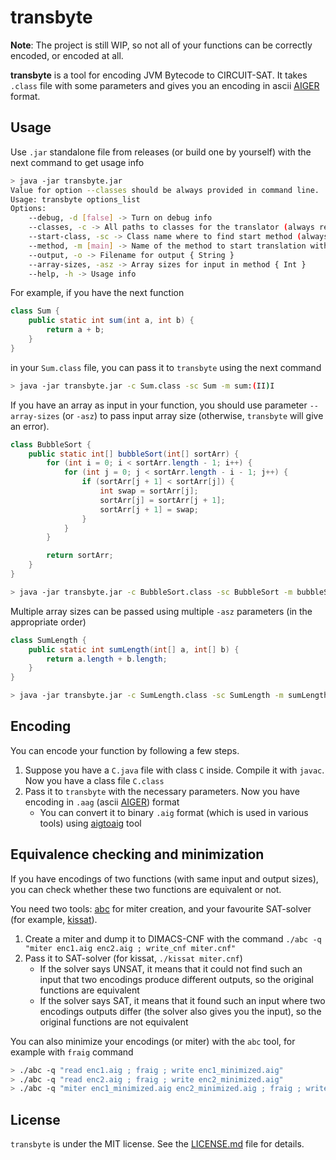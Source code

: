 # transbyte

**Note**: The project is still WIP, so not all of your functions can be correctly encoded, or encoded at all.

**transbyte** is a tool for encoding JVM Bytecode to CIRCUIT-SAT.
It takes `.class` file with some parameters and gives you an encoding in
ascii [AIGER](https://fmv.jku.at/aiger/FORMAT.aiger) format.

## Usage

Use `.jar` standalone file from releases (or build one by yourself) with the next command to get usage info
```bash
> java -jar transbyte.jar
Value for option --classes should be always provided in command line.
Usage: transbyte options_list
Options: 
    --debug, -d [false] -> Turn on debug info 
    --classes, -c -> All paths to classes for the translator (always required) { String }
    --start-class, -sc -> Class name where to find start method (always required) { String }
    --method, -m [main] -> Name of the method to start translation with { String }
    --output, -o -> Filename for output { String }
    --array-sizes, -asz -> Array sizes for input in method { Int }
    --help, -h -> Usage info 
```

For example, if you have the next function
```java
class Sum {
    public static int sum(int a, int b) {
        return a + b;
    }
}
```
in your `Sum.class` file, you can pass it to `transbyte` using the next command
```bash
> java -jar transbyte.jar -c Sum.class -sc Sum -m sum:(II)I
```

If you have an array as input in your function, you should use parameter `--array-sizes` (or `-asz`)
to pass input array size (otherwise, `transbyte` will give an error).
```java
class BubbleSort {
    public static int[] bubbleSort(int[] sortArr) {
        for (int i = 0; i < sortArr.length - 1; i++) {
            for (int j = 0; j < sortArr.length - i - 1; j++) {
                if (sortArr[j + 1] < sortArr[j]) {
                    int swap = sortArr[j];
                    sortArr[j] = sortArr[j + 1];
                    sortArr[j + 1] = swap;
                }
            }
        }

        return sortArr;
    }
}
```
```bash
> java -jar transbyte.jar -c BubbleSort.class -sc BubbleSort -m bubbleSort:([I)[I -asz 5
```

Multiple array sizes can be passed using multiple `-asz` parameters (in the appropriate order)
```java
class SumLength {
    public static int sumLength(int[] a, int[] b) {
        return a.length + b.length;
    }
}
```
```bash
> java -jar transbyte.jar -c SumLength.class -sc SumLength -m sumLength:([I[I)I -asz 5 -asz 10
```

## Encoding
You can encode your function by following a few steps.

1. Suppose you have a `C.java` file with class `C` inside. Compile it with `javac`. Now you have a class file `C.class`
2. Pass it to `transbyte` with the necessary parameters. Now you have encoding in `.aag` (ascii [AIGER](https://fmv.jku.at/aiger/FORMAT.aiger)) format
   * You can convert it to binary `.aig` format (which is used in various tools) using [aigtoaig](https://github.com/arminbiere/aiger) tool

## Equivalence checking and minimization
If you have encodings of two functions (with same input and output sizes), 
you can check whether these two functions are equivalent or not.

You need two tools: [abc](https://github.com/berkeley-abc/abc) for miter creation, and your favourite SAT-solver (for example, [kissat](https://github.com/arminbiere/kissat)).

1. Create a miter and dump it to DIMACS-CNF with the command `./abc -q "miter enc1.aig enc2.aig ; write_cnf miter.cnf"`
2. Pass it to SAT-solver (for kissat, `./kissat miter.cnf`)
    * If the solver says UNSAT, it means that it could not find such an input that two encodings produce different outputs, so the original functions are equivalent
    * If the solver says SAT, it means that it found such an input where two encodings outputs differ (the solver also gives you the input), so the original functions are not equivalent

You can also minimize your encodings (or miter) with the `abc` tool, for example with `fraig` command
```bash
> ./abc -q "read enc1.aig ; fraig ; write enc1_minimized.aig"
> ./abc -q "read enc2.aig ; fraig ; write enc2_minimized.aig"
> ./abc -q "miter enc1_minimized.aig enc2_minimized.aig ; fraig ; write_cnf miter_minimized.cnf"
```

## License
`transbyte` is under the MIT license. See the [LICENSE.md](LICENSE.md) file for details.